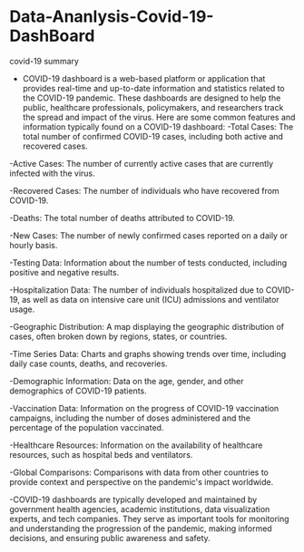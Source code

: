 # Data-Ananlysis-Covid-19-DashBoard
covid-19 summary 
- COVID-19 dashboard is a web-based platform or application that provides real-time and up-to-date information and statistics related to the COVID-19 pandemic. These dashboards are designed to help the public, healthcare professionals, policymakers, and researchers track the spread and impact of the virus. Here are some common features and information typically found on a COVID-19 dashboard:
-Total Cases: The total number of confirmed COVID-19 cases, including both active and recovered cases.

-Active Cases: The number of currently active cases that are currently infected with the virus.

-Recovered Cases: The number of individuals who have recovered from COVID-19.

-Deaths: The total number of deaths attributed to COVID-19.

-New Cases: The number of newly confirmed cases reported on a daily or hourly basis.

-Testing Data: Information about the number of tests conducted, including positive and negative results.

-Hospitalization Data: The number of individuals hospitalized due to COVID-19, as well as data on intensive care unit (ICU) admissions and ventilator usage.

-Geographic Distribution: A map displaying the geographic distribution of cases, often broken down by regions, states, or countries.

-Time Series Data: Charts and graphs showing trends over time, including daily case counts, deaths, and recoveries.

-Demographic Information: Data on the age, gender, and other demographics of COVID-19 patients.

-Vaccination Data: Information on the progress of COVID-19 vaccination campaigns, including the number of doses administered and the percentage of the population vaccinated.



-Healthcare Resources: Information on the availability of healthcare resources, such as hospital beds and ventilators.

-Global Comparisons: Comparisons with data from other countries to provide context and perspective on the pandemic's impact worldwide.

-COVID-19 dashboards are typically developed and maintained by government health agencies, academic institutions, data visualization experts, and tech companies. They serve as important tools for monitoring and understanding the progression of the pandemic, making informed decisions, and ensuring public awareness and safety.





